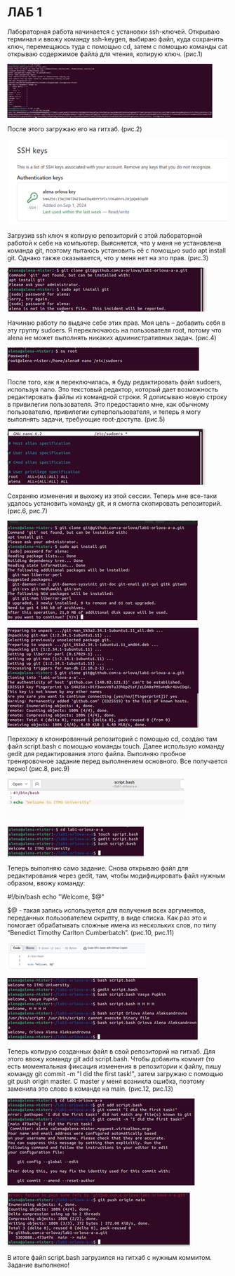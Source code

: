 # ЛАБ 1

Лабораторная работа начинается с установки ssh-ключей. Открываю терминал и ввожу команду ssh-keygen, выбираю файл, куда сохранить ключ, перемещаюсь туда с помощью cd, затем с помощью команды cat открываю содержимое файла для чтения, копирую ключ. (рис.1)

![рис.1](https://github.com/a-orlova/lab1-orlova-a-a/blob/main/Рисунок1.png)

После этого загружаю его на гитхаб. (рис.2)

![рис.2](https://github.com/a-orlova/lab1-orlova-a-a/blob/main/Рисунок2.png)
 
Загрузив ssh ключ я копирую репозиторий с этой лабораторной работой к себе на компьютер. Выясняется, что у меня не установлена команда git, поэтому пытаюсь установить её с помощью sudo apt install git. Однако также оказывается, что у меня нет на это прав. (рис.3)

![рис.3](https://github.com/a-orlova/lab1-orlova-a-a/blob/main/Рисунок3.png)
 
Начинаю работу по выдаче себе этих прав. Моя цель – добавить себя в эту группу sudoers. Я переключаюсь на пользователя root, потому что alena не может выполнять никаких административных задач. (рис.4)
 
![рис.4](https://github.com/a-orlova/lab1-orlova-a-a/blob/main/Рисунок4.png) 

После того, как я переключилась, я буду редактировать файл sudoers, используя nano. Это текстовый редактор, который дает возможность редактировать файлы из командной строки.
Я дописываю новую строку в привилегии пользователя. Это предоставило мне, как обычному пользователю, привилегии суперпользователя, и теперь я могу выполнять задачи, требующие root-доступа. (рис.5)

 ![рис.5](https://github.com/a-orlova/lab1-orlova-a-a/blob/main/Рисунок5.png)

Сохраняю изменения и выхожу из этой сессии. Теперь мне все-таки удалось установить команду git, и я смогла скопировать репозиторий. (рис.6, рис.7)

![рис.6](https://github.com/a-orlova/lab1-orlova-a-a/blob/main/Рисунок6.png)

![рис.7](https://github.com/a-orlova/lab1-orlova-a-a/blob/main/Рисунок7.png)
 
Перехожу в клонированный репозиторий с помощью cd, создаю там файл script.bash с помощью команды touch. Далее использую команду gedit для редактирования этого файла. Выполняю пробное тренировочное задание перед выполнением основного. Все получается верно! (рис.8, рис.9)

![рис.8](https://github.com/a-orlova/lab1-orlova-a-a/blob/main/Рисунок8.png)

![рис.9](https://github.com/a-orlova/lab1-orlova-a-a/blob/main/Рисунок9.png)

Теперь выполняю само задание. Снова открываю файл для редактирования через gedit, там, чтобы модифицировать файл нужным образом, ввожу команду: 

#!/bin/bash
echo "Welcome, $@"

$@ - такая запись используется для получения всех аргументов, переданных пользователем скрипту, в виде списка. Как раз это и помогает обрабатывать сложные имена из нескольких слов, по типу “Benedict Timothy Carlton Cumberbatch”. (рис.10, рис.11)

 ![рис.10](https://github.com/a-orlova/lab1-orlova-a-a/blob/main/Рисунок10.png)

 ![рис.11](https://github.com/a-orlova/lab1-orlova-a-a/blob/main/Рисунок11.png)

Теперь копирую созданных файл в свой репозиторий на гитхаб. Для этого ввожу команду git add script.bash. Чтобы добавить коммит (то есть моментальная фиксация изменения в репозитории к файлу, пишу команду git commit -m "I did the first task!", затем загружаю с помощью git push origin master. С master у меня возникла ошибка, поэтому заменила это слово в команде на main. (рис.12, рис.13)

![рис.12](https://github.com/a-orlova/lab1-orlova-a-a/blob/main/Рисунок12.png)

![рис.13](https://github.com/a-orlova/lab1-orlova-a-a/blob/main/Рисунок13.png)

 В итоге файл script.bash загрузился на гитхаб с нужным коммитом. Задание выполнено!

